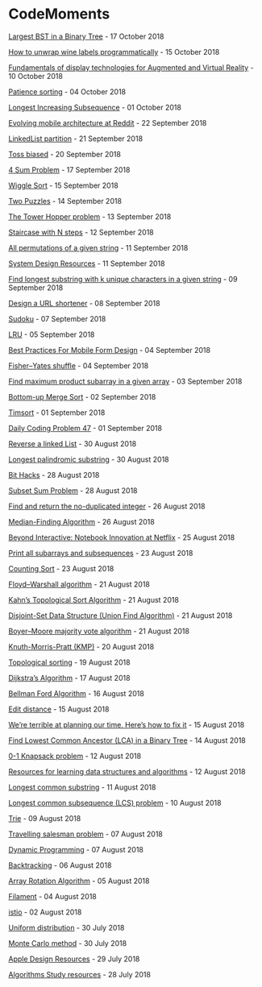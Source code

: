 # CodeMoments
[Largest BST in a Binary Tree](2018/largest_bst.md) - 17 October 2018

[How to unwrap wine labels programmatically](2018/2018-10-15.md) - 15 October 2018

[Fundamentals of display technologies for Augmented and Virtual Reality](2018/2018-10-10.md) - 10 October 2018

[Patience sorting](2018/patientce-sorting.md) - 04 October 2018

[Longest Increasing Subsequence](2018/lis.md) - 01 October 2018

[Evolving mobile architecture at Reddit](2018/evolving-mobile-architecture.md) - 22 September 2018

[LinkedList partition](2018/linked-list-partition.md) - 21 September 2018

[Toss biased](2018/unbiased-fun.md) - 20 September 2018

[4 Sum Problem](2018/four-sum.md) - 17 September 2018

[Wiggle Sort](2018/wiggle-sort.md) - 15 September 2018

[Two Puzzles](2018/9-balls.md) - 14 September 2018

[The Tower Hopper problem](2018/tower-hopper.md) - 13 September 2018

[Staircase with N steps](2018/staircase.md) - 12 September 2018

[All permutations of a given string](2018/string-permutation.md) - 11 September 2018

[System Design Resources](2018/system-design/system-design.md) - 11 September 2018

[Find longest substring with k unique characters in a given string](2018/longest-substring-k-unique.md) - 09 September 2018

[Design a URL shortener](2018/system-design/shorturl.md) - 08 September 2018

[Sudoku](2018/sudoku.md) - 07 September 2018

[LRU](images/2018/lru.md) - 05 September 2018

[Best Practices For Mobile Form Design](images/2018/2018-09-04.md) - 04 September 2018

[Fisher–Yates shuffle](Fisher–Yates-shufflel.md) - 04 September 2018

[Find maximum product subarray in a given array](max_subarray_prod.md) - 03 September 2018

[Bottom-up Merge Sort](merge-sort-bottom-up.md) - 02 September 2018

[Timsort](tim-sort.md) - 01 September 2018

[Daily Coding Problem 47](max_profit47.md) - 01 September 2018

[Reverse a linked List](Reverse-a-linked-List.md) - 30 August 2018

[Longest palindromic substring](longest_palindromic.md) - 30 August 2018

[Bit Hacks](bit-hacks.md) - 28 August 2018

[Subset Sum Problem](subset-sum.md) - 28 August 2018

[Find and return the no-duplicated integer](find-non-duplicated-integer.md) - 26 August 2018

[Median-Finding Algorithm](Median-Finding-Algorithm.md) - 26 August 2018

[Beyond Interactive: Notebook Innovation at Netflix](2018-8-25.md) - 25 August 2018

[Print all subarrays and subsequences](subarray-subsequence.md) - 23 August 2018

[Counting Sort](counting-sort.md) - 23 August 2018

[Floyd–Warshall algorithm](Floyd-warshall.md) - 21 August 2018

[Kahn’s Topological Sort Algorithm](Kahns-Topological-Sort-Algorithm.md) - 21 August 2018

[Disjoint-Set Data Structure (Union Find Algorithm)](Union-Find-Algorithm.md) - 21 August 2018

[Boyer–Moore majority vote algorithm](Boyer–Moore-majority-vote-algorithm.md) - 21 August 2018

[Knuth-Morris-Pratt (KMP)](kmp.md) - 20 August 2018

[Topological sorting](Topological-sorting.md) - 19 August 2018

[Dijkstra’s Algorithm](Dijkstra-algorithm.md) - 17 August 2018

[Bellman Ford Algorithm](Bellman-Ford-Algorithm.md) - 16 August 2018

[Edit distance](edit-distance.md) - 15 August 2018

[We’re terrible at planning our time. Here’s how to fix it](2018-08-15.md) - 15 August 2018

[Find Lowest Common Ancestor (LCA) in a Binary Tree](lca-bst.md) - 14 August 2018

[0-1 Knapsack problem](0-1-Knapsack-problem.md) - 12 August 2018

[Resources for learning data structures and algorithms](data-structure-algorithms-resource.md) - 12 August 2018

[Longest common substring](lcsubstring.md) - 11 August 2018

[Longest common subsequence (LCS) problem](lcs.md) - 10 August 2018

[Trie](trie-data-structure.md) - 09 August 2018

[Travelling salesman problem](travelling-salesman-problem.md) - 07 August 2018

[Dynamic Programming](dynamic-programming.md) - 07 August 2018

[Backtracking](backtracking.md) - 06 August 2018

[Array Rotation Algorithm](array-rotation.md) - 05 August 2018

[Filament](filament.md) - 04 August 2018

[istio](istio.md) - 02 August 2018

[Uniform distribution](uniform_distribution.md) - 30 July 2018

[Monte Carlo method](monte_carlo.md) - 30 July 2018

[Apple Design Resources](2018-7-29.md) - 29 July 2018

[Algorithms Study resources](resources/algorithms-resources.md) - 28 July 2018

